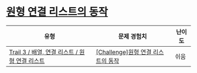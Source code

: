# [원형 연결 리스트의 동작](https://www.codetree.ai/trails/complete/curated-cards/challenge-circular-linked-list-working)

|유형|문제 경험치|난이도|
|---|---|---|
|[Trail 3 / 배열, 연결 리스트 / 원형 연결 리스트](https://www.codetree.ai/trail-info/novice-high/)|[[Challenge]원형 연결 리스트의 동작](https://www.codetree.ai/trails/complete/curated-cards/challenge-circular-linked-list-working/)|쉬움|


